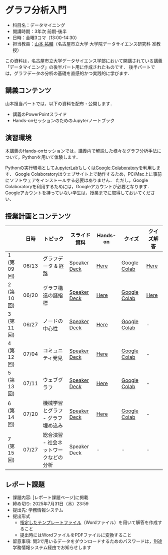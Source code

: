 # グラフ分析入門

* 科目名：データマイニング
* 開講時期：3年次 前期-後半
* 日時：金曜3コマ（13:00-14:30）
* 担当教員：[山本 祐輔](https://hontolab.org/)（名古屋市立大学 大学院データサイエンス研究科 准教授）

この資料は，名古屋市立大学データサイエンス学部において開講されている講義「データマイニング」の後半パート用に作成されたものです．
後半パートでは，グラフデータの分析の基礎を直感的かつ実践的に学びます．

<!-- ## 成績評価
レポート課題 -->

## 講義コンテンツ
山本担当パートでは，以下の資料を配布・公開します．
* 講義のPowerPointスライド
* Hands-onセッションのためのJupyterノートブック


## 演習環境
本講義のHands-onセッションでは，講義内で解説した様々なグラフ分析手法について，Pythonを用いて体験します．

Pythonの実行環境として[JupyterLab](https://jupyter.org/)もしくは[Google Colaboratory](https://colab.research.google.com/)を利用します．
Google Colaboratoryはウェブサイト上で動作するため，PC/Mac上に事前にソフトウェアをインストールする必要はありません．
ただし，Google Colaboratoryを利用するためには，Googleアカウントが必要となります．
Googleアカウントを持っていない学生は，授業までに取得しておいてください．


## 授業計画とコンテンツ
| |  日時  | トピック | スライド資料 | Hands-on | クイズ | クイズ解答 |
| ---- | ---- | ---- | ---- | ---- | ---- | ---- |
| 1 (第09回) | 06/13 | グラフデータ & 経路 | [Speaker Deck](https://speakerdeck.com/trycycle/graph-lecture-01-graph-and-path) | [Here](content/graph-and-path.ipynb) | [Google Colab](https://colab.research.google.com/github/hontolab-courses/graph-analysis-lecturenote/blob/main/content/quiz/graph-and-path.ipynb) | [Here](content/quiz/answer/graph-and-path.ipynb) |
| 2 (第10回) | 06/20 | グラフ構造の諸指標 | [Speaker Deck](https://speakerdeck.com/trycycle/graph-lecture-02-graph-structure-features) | [Here](content/graph-structure-features.ipynb) | [Google Colab](https://colab.research.google.com/github/hontolab-courses/graph-analysis-lecturenote/blob/main/content/quiz/graph-structure-features.ipynb) | [Here](content/quiz/answer/graph-structure-features.ipynb) |
| 3 (第11回) | 06/27 | ノードの中心性 | [Speaker Deck](https://speakerdeck.com/trycycle/graph-lecture-03-centrality) | [Here](content/centrality.ipynb) | [Google Colab](https://colab.research.google.com/github/hontolab-courses/graph-analysis-lecturenote/blob/main/content/quiz/centrality.ipynb) | - |
| 4 (第12回) | 07/04 | コミュニティ発見 | [Speaker Deck](https://speakerdeck.com/trycycle/graph-lecture-04-finding-community) | [Here](content/finding-community.ipynb) | [Google Colab](https://colab.research.google.com/github/hontolab-courses/graph-analysis-lecturenote/blob/main/content/quiz/finding-community.ipynb) | - |
| 5 (第13回) | 07/11 | ウェブグラフ | [Speaker Deck](https://speakerdeck.com/trycycle/graph-lecture-05-web-and-graph) | [Here](content/web-and-graph.ipynb) | [Google Colab](https://colab.research.google.com/github/hontolab-courses/graph-analysis-lecturenote/blob/main/content/quiz/web-and-graph.ipynb) | - |
| 6 (第14回) | 07/20 | 機械学習とグラフ - グラフ埋め込み | [Speaker Deck](https://speakerdeck.com/trycycle/graph-lecture-06-graph-embedding) | [Here](content/graph-embedding.ipynb) | [Google Colab](https://colab.research.google.com/github/hontolab-courses/graph-analysis-lecturenote/blob/main/content/quiz/graph-embedding.ipynb) | - |
| 7 (第15回) | 07/27 | 総合演習 - 社会ネットワークなどの分析 | Speaker Deck | - | - | - |


## レポート課題
- 課題内容: [レポート課題ページ]に掲載
- 締め切り: 2025年7月31日（木）23:59
- 提出先: 学務情報システム
- 提出形式
    - [指定したテンプレートファイル](https://b.hontolab.org/graphanalysis-report-template)（Wordファイル）を用いて解答を作成すること
    - 提出時にはWordファイルをPDFファイルに変換すること
- 留意事項: 問3で用いるデータをダウンロードするためのパスワードは，別途学務情報システム経由でお知らせします
